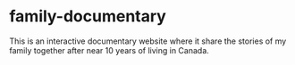 # family-documentary
This is an interactive documentary website where it share the stories of my family together after near 10 years of living in Canada.
